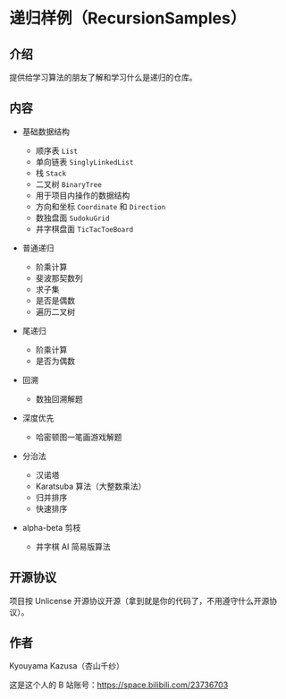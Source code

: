 # 递归样例（RecursionSamples）

## 介绍

提供给学习算法的朋友了解和学习什么是递归的仓库。

## 内容

* 基础数据结构
  * 顺序表 `List`
  * 单向链表 `SinglyLinkedList`
  * 栈 `Stack`
  * 二叉树 `BinaryTree`
  * 用于项目内操作的数据结构
  * 方向和坐标 `Coordinate` 和 `Direction`
  * 数独盘面 `SudokuGrid`
  * 井字棋盘面 `TicTacToeBoard`
* 普通递归
  * 阶乘计算
  * 斐波那契数列
  * 求子集
  * 是否是偶数
  * 遍历二叉树
* 尾递归
  * 阶乘计算
  * 是否为偶数
* 回溯
  * 数独回溯解题
* 深度优先
  * 哈密顿图一笔画游戏解题
* 分治法
  * 汉诺塔
  * Karatsuba 算法（大整数乘法）
  * 归并排序
  * 快速排序

* alpha-beta 剪枝
  * 井字棋 AI 简易版算法

## 开源协议

项目按 Unlicense 开源协议开源（拿到就是你的代码了，不用遵守什么开源协议）。

## 作者

Kyouyama Kazusa（杏山千纱）

这是这个人的 B 站账号：https://space.bilibili.com/23736703
